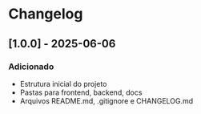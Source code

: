 # Changelog

## [1.0.0] - 2025-06-06

### Adicionado

- Estrutura inicial do projeto
- Pastas para frontend, backend, docs
- Arquivos README.md, .gitignore e CHANGELOG.md
